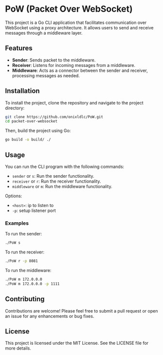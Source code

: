 # PoW (Packet Over WebSocket)

This project is a Go CLI application that facilitates communication over WebSocket using a proxy architecture. It allows users to send and receive messages through a middleware layer.

## Features

- **Sender**: Sends packet to the middleware.
- **Receiver**: Listens for incoming messages from a middleware.
- **Middleware**: Acts as a connector between the sender and receiver, processing messages as needed.

## Installation

To install the project, clone the repository and navigate to the project directory:

```bash
git clone https://github.com/onixldlc/PoW.git
cd packet-over-websocket
```

Then, build the project using Go:

```bash
go build -o build/ ./
```

## Usage

You can run the CLI program with the following commands:

- `sender` or `s`: Run the sender functionality.
- `receiver` or `r`: Run the receiver functionality.
- `middleware` or `m`: Run the middleware functionality.

Options:
- `<host>`: ip to listen to
- `-p`: setup listener port 

### Examples

To run the sender:

```bash
./PoW s
```

To run the receiver:

```bash
./PoW r -p 8081
```

To run the middleware:

```bash
./PoW m 172.0.0.0
./PoW m 172.0.0.0 -p 1111
```

## Contributing

Contributions are welcome! Please feel free to submit a pull request or open an issue for any enhancements or bug fixes.

## License

This project is licensed under the MIT License. See the LICENSE file for more details.